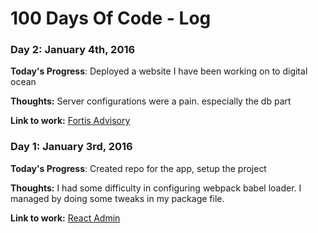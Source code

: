 # 100 Days Of Code - Log

### Day 2: January 4th, 2016

**Today's Progress**: Deployed a website I have been working on to digital ocean

**Thoughts:** Server configurations were a pain. especially the db part

**Link to work:** [Fortis Advisory](http://fortisadvisory.co.ke)

### Day 1: January 3rd, 2016

**Today's Progress**: Created repo for the app, setup the project

**Thoughts:** I had some difficulty in configuring webpack babel loader. I managed by doing some tweaks in my package file.

**Link to work:** [React Admin](https://github.com/musale/su)
